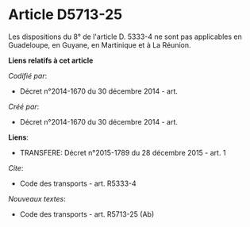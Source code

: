 # Article D5713-25

Les dispositions du 8° de l'article D. 5333-4 ne sont pas applicables en Guadeloupe, en Guyane, en Martinique et à La
Réunion.

**Liens relatifs à cet article**

_Codifié par_:

  - Décret n°2014-1670 du 30 décembre 2014 - art.

_Créé par_:

  - Décret n°2014-1670 du 30 décembre 2014 - art.

**Liens**:

  - TRANSFERE: Décret n°2015-1789 du 28 décembre 2015 - art. 1

_Cite_:

  - Code des transports - art. R5333-4

_Nouveaux textes_:

  - Code des transports - art. R5713-25 (Ab)
